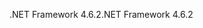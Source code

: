 <span data-ttu-id="45071-101">.NET Framework 4.6.2</span><span class="sxs-lookup"><span data-stu-id="45071-101">.NET Framework 4.6.2</span></span>